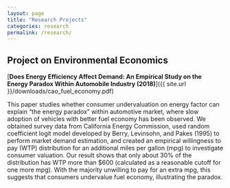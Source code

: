 ```yaml
---
layout: page
title: "Research Projects"
categories: research
permalink: /research/
---
```


## Project on Environmental Economics

[**Does Energy Efficiency Affect Demand: An Empirical Study on the Energy Paradox Within Automobile Industry (2018)**]({{ site.url }}/downloads/cao_fuel_economy.pdf)

This paper studies whether consumer undervaluation on energy factor can explain “the energy paradox” within automotive market, where slow adoption of vehicles with better fuel economy has been observed. We obtained survey data from California Energy Commission, used random coefficient logit model developed by Berry, Levinsohn, and Pakes (1995) to perform market demand estimation, and created an empirical willingness to pay (WTP) distribution for an additional miles per gallon (mpg) to investigate consumer valuation. Our result shows that only about 30% of the distribution has WTP more than $600 (calculated as a reasonable cutoff for one more mpg). With the majority unwilling to pay for an extra mpg, this suggests that consumers undervalue fuel economy, illustrating the paradox.
